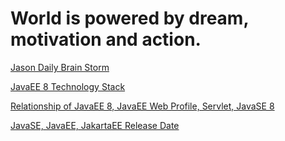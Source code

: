 # World is powered by dream, motivation and action.

[Jason Daily Brain Storm](./git-books/DailyThinking.md)

[JavaEE 8 Technology Stack](./git-books/JavaEE_8.md)

[Relationship of JavaEE 8, JavaEE Web Profile, Servlet, JavaSE 8](./git-books/JavaEE8_JavaSE8_Servelet_Full.md)

[JavaSE, JavaEE, JakartaEE Release Date](./git-books/Java_Version_History_SE_EE.md)